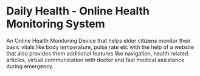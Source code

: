 # Daily Health - Online Health Monitoring System

An Online Health Monitoring Device that helps elder citizens monitor their basic vitals like body temperature, pulse rate etc with the help of a website that also provides them additional features like navigation, health related articles, virtual communication with doctor and fast medical assistance during emergency. 
